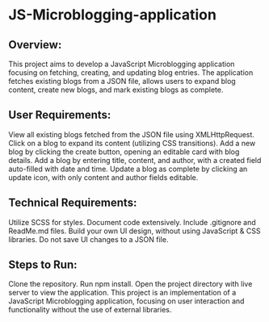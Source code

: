 # JS-Microblogging-application

## Overview:
This project aims to develop a JavaScript Microblogging application focusing on fetching, creating, and updating blog entries. The application fetches existing blogs from a JSON file, allows users to expand blog content, create new blogs, and mark existing blogs as complete.

## User Requirements:
View all existing blogs fetched from the JSON file using XMLHttpRequest.
Click on a blog to expand its content (utilizing CSS transitions).
Add a new blog by clicking the create button, opening an editable card with blog details.
Add a blog by entering title, content, and author, with a created field auto-filled with date and time.
Update a blog as complete by clicking an update icon, with only content and author fields editable.

## Technical Requirements:
Utilize SCSS for styles.
Document code extensively.
Include .gitignore and ReadMe.md files.
Build your own UI design, without using JavaScript & CSS libraries.
Do not save UI changes to a JSON file.

## Steps to Run:
Clone the repository.
Run npm install.
Open the project directory with live server to view the application.
This project is an implementation of a JavaScript Microblogging application, focusing on user interaction and functionality without the use of external libraries.




